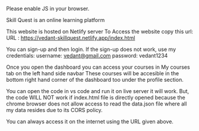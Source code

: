 
Please enable JS in your browser.

Skill Quest is an online learning platform

This website is hosted on Netlify server
To Access the website copy this url:
URL : https://vedant-skillquest.netlify.app/index.html

You can sign-up and then login. If the sign-up does not work, use my credentials:
username: vedant@gmail.com
password: vedant1234

Once you open the dashboard you can access your courses in My courses tab on the left hand side navbar
These courses will be accesible in the bottom right hand corner of the dashboard too under the profile section.

You can open the code in vs code and run it on live server it will work.
But,
the code WILL NOT work if index.html file is directly opened because the chrome browser does not allow access to read the data.json file where all my data resides due to its CORS policy.

You can always access it on the internet using the URL given above.
